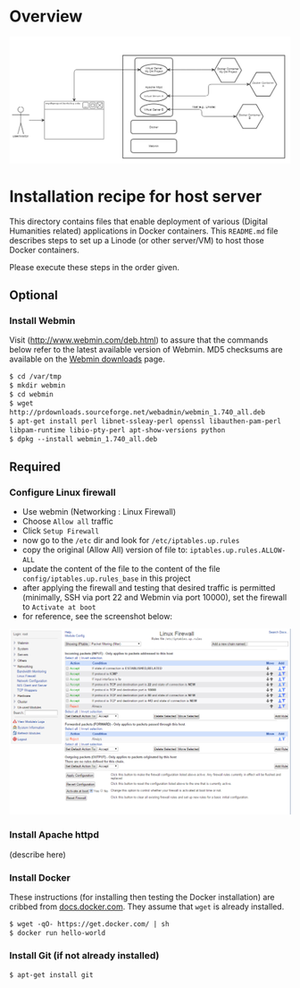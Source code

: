 # Overview

![Digital Humanities Project Hosting using container-based multi-tenancy architecture](docs/DH-Project_ContainerizedMultitenancyArchitecture.png?raw=true "DH Project Hosting: container-based multi-tenancy architecture diagram")

# Installation recipe for host server

This directory contains files that enable deployment of various (Digital Humanities related) applications in Docker containers. This `README.md` file describes steps to set up a Linode (or other server/VM) to host those Docker containers.

Please execute these steps in the order given.

## Optional

### Install Webmin

Visit (http://www.webmin.com/deb.html) to assure that the commands below refer to the latest available version of Webmin. MD5 checksums are available on the [Webmin downloads](http://www.webmin.com/download.html) page.

  ```
  $ cd /var/tmp
  $ mkdir webmin
  $ cd webmin
  $ wget http://prdownloads.sourceforge.net/webadmin/webmin_1.740_all.deb
  $ apt-get install perl libnet-ssleay-perl openssl libauthen-pam-perl libpam-runtime libio-pty-perl apt-show-versions python
  $ dpkg --install webmin_1.740_all.deb
  ```

## Required

### Configure Linux firewall

* Use webmin (Networking : Linux Firewall)
* Choose `Allow all` traffic
* Click `Setup Firewall`
* now go to the `/etc` dir and look for `/etc/iptables.up.rules`
* copy the original (Allow All) version of file to: `iptables.up.rules.ALLOW-ALL`
* update the content of the file to the content of the file `config/iptables.up.rules_base` in this project
* after applying the firewall and testing that desired traffic is permitted (minimally, SSH via port 22 and Webmin via port 10000), set the firewall to `Activate at boot`
* for reference, see the screenshot below:

![Linux Firewall configuration on Webmin interface](docs/LinuxFirewall_WebminScreenshot.png?raw=true "Linux Firewall configuration on Webmin interface")

### Install Apache httpd

(describe here)

### Install Docker

These instructions (for installing then testing the Docker installation) are cribbed from [docs.docker.com](https://docs.docker.com/installation/ubuntulinux/). They assume that `wget` is already installed.

  ```
  $ wget -qO- https://get.docker.com/ | sh
  $ docker run hello-world
  ```

### Install Git (if not already installed)

  ```
  $ apt-get install git
  ```




